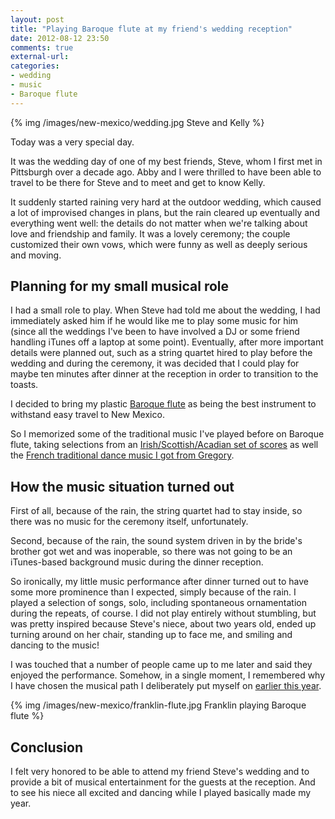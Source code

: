 ```yaml
---
layout: post
title: "Playing Baroque flute at my friend's wedding reception"
date: 2012-08-12 23:50
comments: true
external-url: 
categories: 
- wedding
- music
- Baroque flute
---
```

{% img /images/new-mexico/wedding.jpg Steve and Kelly %}

Today was a very special day.

It was the wedding day of one of my best friends, Steve, whom I first met in Pittsburgh over a decade ago. Abby and I were thrilled to have been able to travel to be there for Steve and to meet and get to know Kelly.

It suddenly started raining very hard at the outdoor wedding, which caused a lot of improvised changes in plans, but the rain cleared up eventually and everything went well: the details do not matter when we're talking about love and friendship and family. It was a lovely ceremony; the couple customized their own vows, which were funny as well as deeply serious and moving.

## Planning for my small musical role

I had a small role to play. When Steve had told me about the wedding, I had immediately asked him if he would like me to play some music for him (since all the weddings I've been to have involved a DJ or some friend handling iTunes off a laptop at some point). Eventually, after more important details were planned out, such as a string quartet hired to play before the wedding and during the ceremony, it was decided that I could play for maybe ten minutes after dinner at the reception in order to transition to the toasts.

I decided to bring my plastic [Baroque flute](/blog/categories/baroque-flute/) as being the best instrument to withstand easy travel to New Mexico.

So I memorized some of the traditional music I've played before on Baroque flute, taking selections from an [Irish/Scottish/Acadian set of scores](/blog/2012/04/21/my-first-time-in-a-public-music-jam-intense-fun-with-chris-norman-and-david-greenberg/) as well the [French traditional dance music I got from Gregory](/blog/2012/05/14/playing-french-music-for-first-time-and-dancing-blues-for-first-time/).

## How the music situation turned out

First of all, because of the rain, the string quartet had to stay inside, so there was no music for the ceremony itself, unfortunately.

Second, because of the rain, the sound system driven in by the bride's brother got wet and was inoperable, so there was not going to be an iTunes-based background music during the dinner reception.

So ironically, my little music performance after dinner turned out to have some more prominence than I expected, simply because of the rain. I played a selection of songs, solo, including spontaneous ornamentation during the repeats, of course. I did not play entirely without stumbling, but was pretty inspired because Steve's niece, about two years old, ended up turning around on her chair, standing up to face me, and smiling and dancing to the music!

I was touched that a number of people came up to me later and said they enjoyed the performance. Somehow, in a single moment, I remembered why I have chosen the musical path I deliberately put myself on [earlier this year](/blog/2012/03/12/quitting-the-cmu-all-university-orchestra-one-of-the-hardest-decisions-in-my-life/).

<!-- no photo of niece because of privacy -->

{% img /images/new-mexico/franklin-flute.jpg Franklin playing Baroque flute %}

## Conclusion

I felt very honored to be able to attend my friend Steve's wedding and to provide a bit of musical entertainment for the guests at the reception. And to see his niece all excited and dancing while I played basically made my year.
